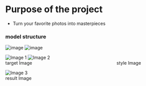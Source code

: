 # Purpose of the project
- Turn your favorite photos into masterpieces

### model structure
![image](https://github.com/Bong-HoonLee/styleTransfer/assets/115579916/28d066ad-e055-4df7-b197-0022313eef93)
![image](https://github.com/Bong-HoonLee/styleTransfer/assets/115579916/dd36eb22-c285-44c2-a11f-2c5bddee82a3)



![Image 1](https://github.com/Bong-HoonLee/styleTransfer/assets/115579916/82f6b63f-f521-46fe-b4b4-e6e93883d613)  ![Image 2](https://github.com/Bong-HoonLee/styleTransfer/assets/115579916/1009f16a-379c-483c-952c-b0574f6968a0)  
target Image&nbsp;&nbsp;&nbsp;&nbsp;&nbsp;&nbsp;&nbsp;&nbsp;&nbsp;&nbsp;&nbsp;&nbsp;&nbsp;&nbsp;&nbsp;&nbsp;&nbsp;&nbsp;&nbsp;&nbsp;&nbsp;&nbsp;&nbsp;&nbsp;&nbsp;&nbsp;&nbsp;&nbsp;&nbsp;&nbsp;&nbsp;&nbsp;&nbsp;&nbsp;&nbsp;&nbsp;&nbsp;&nbsp;&nbsp;&nbsp;&nbsp;&nbsp;&nbsp;&nbsp;&nbsp;&nbsp;&nbsp;&nbsp;&nbsp;&nbsp;&nbsp;&nbsp;&nbsp;&nbsp;&nbsp;&nbsp;&nbsp;&nbsp;&nbsp;&nbsp;&nbsp;&nbsp;&nbsp;&nbsp;&nbsp;&nbsp;               style Image




![Image 3](https://github.com/Bong-HoonLee/styleTransfer/assets/115579916/8511c1f0-0d0d-462b-828e-d6622aac1953)  
result Image
